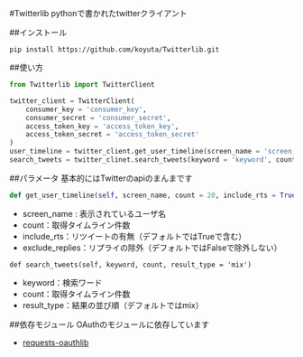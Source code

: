 #Twitterlib
pythonで書かれたtwitterクライアント

##インストール

```
pip install https://github.com/koyuta/Twitterlib.git
```

##使い方

```python
from Twitterlib import TwitterClient

twitter_client = TwitterClient(
    consumer_key = 'consumer_key',
    consumer_secret = 'consumer_secret',
    access_token_key = 'access_token_key',
    access_token_secret = 'access_token_secret'
)
user_timeline = twitter_client.get_user_timeline(screen_name = 'screen_name', count = 100)
search_tweets = twitter_clinet.search_tweets(keyword = 'keyword', count = 100)
```

##パラメータ
基本的にはTwitterのapiのまんまです

```python
def get_user_timeline(self, screen_name, count = 20, include_rts = True, exclude_replies = False)
```

- screen_name : 表示されているユーザ名
- count：取得タイムライン件数
- include_rts：リツイートの有無（デフォルトではTrueで含む）
- exclude_replies：リプライの除外（デフォルトではFalseで除外しない）

```Pyhton
def search_tweets(self, keyword, count, result_type = 'mix')
```

- keyword：検索ワード
- count：取得タイムライン件数
- result_type：結果の並び順（デフォルトではmix）

##依存モジュール
OAuthのモジュールに依存しています
- [requests-oauthlib](https://github.com/requests/requests-oauthlib)
